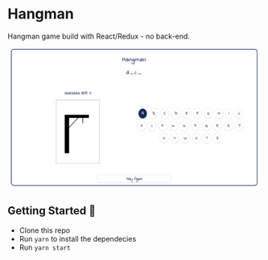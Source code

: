 # Hangman

Hangman game build with React/Redux - no back-end. 

![alt text](https://github.com/Emacdyz/hangman/blob/master/public/AppDisplay.png)

## Getting Started 🚀
* Clone this repo
* Run `yarn` to install the dependecies
* Run `yarn start`

